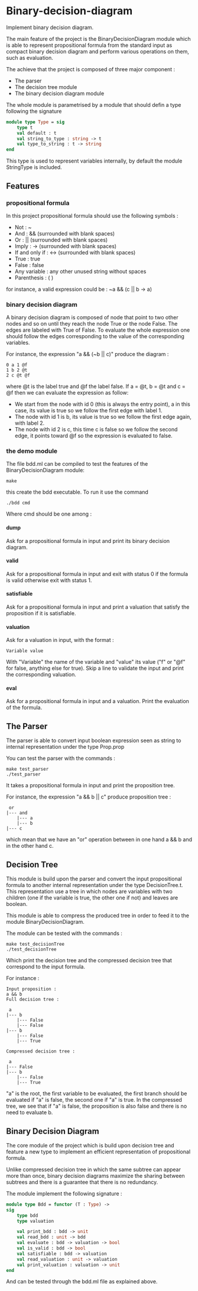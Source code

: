 # Binary-decision-diagram

Implement binary decision diagram.

The main feature of the project is the BinaryDecisionDiagram module which is able to represent propositional formula from the standard input as compact binary decision diagram and perform various operations on them, such as evaluation.

The achieve that the project is composed of three major component :

+ The parser
+ The decision tree module
+ The binary decision diagram module

The whole module is parametrised by a module that should defin a type following the signature 

``` Ocaml
module type Type = sig
    type t
    val default : t
    val string_to_type : string -> t
    val type_to_string : t -> string
end
```

This type is used to represent variables internally, by default the module StringType is included.

## Features

### propositional formula

In this project propositional formula should use the following symbols :

+ Not : ~
+ And : && (surrounded with blank spaces)
+ Or : || (surrounded with blank spaces)
+ Imply : -> (surrounded with blank spaces)
+ If and only if : <-> (surrounded with blank spaces)
+ True : true
+ False : false
+ Any variable : any other unused string without spaces
+ Parenthesis : ( )

for instance, a valid expression could be :
~a && (c || b -> a)

### binary decision diagram

A binary decision diagram is composed of node that point to two other nodes and so on until they reach the node True or the node False. The edges are labeled with True of False.
To evaluate the whole expression one should follow the edges corresponding to the value of the corresponding variables.

For instance, the expression "a && (~b || c)" produce the diagram :

```
0 a 1 @f
1 b 2 @t
2 c @t @f
```

where @t is the label true and @f the label false.
If a = @t, b = @t and c = @f then we can evaluate the expression as follow:

+ We start from the node with id 0 (this is always the entry point), a in this case, its value is true so we follow the first edge with label 1.
+ The node with id 1 is b, its value is true so we follow the first edge again, with label 2.
+ The node with id 2 is c, this time c is false so we follow the second edge, it points toward @f so the expression is evaluated to false.

### the demo module

The file bdd.ml can be compiled to test the features of the BinaryDecisionDiagram module:

```
make
```

this create the bdd executable. To run it use the command 

```
./bdd cmd
```

Where cmd should be one among :

#### dump

Ask for a propositional formula in input and print its binary decision diagram.

#### valid

Ask for a propositional formula in input and exit with status 0 if the formula is valid otherwise exit with status 1.

#### satisfiable

Ask for a propositional formula in input and print a valuation that satisfy the proposition if it is satisfiable.

#### valuation

Ask for a valuation in input, with the format :

```
Variable value
```

With "Variable" the name of the variable and "value" its value ("f" or "@f" for false, anything else for true). Skip a line to validate the input and print the corresponding valuation.

#### eval

Ask for a propositional formula in input and a valuation. Print the evaluation of the formula.

## The Parser

The parser is able to convert input boolean expression seen as string to internal representation under the type Prop.prop

You can test the parser with the commands :

```
make test_parser
./test_parser
```

It takes a propositional formula in input and print the proposition tree.

For instance, the expression "a && b || c" produce proposition tree :
```
 or
|--- and
    |--- a
    |--- b
|--- c
```

which mean that we have an "or" operation between in one hand a && b and in the other hand c.


## Decision Tree

This module is build upon the parser and convert the input propositional formula to another internal representation under the type DecisionTree.t. This representation use a tree in which nodes are variables with two children (one if the variable is true, the other one if not) and leaves are boolean.

This module is able to compress the produced tree in order to feed it to the module BinaryDecisionDiagram.

The module can be tested with the commands :

```
make test_decisionTree
./test_decisionTree
```

Which print the decision tree and the compressed decision tree that correspond to the input formula.

For instance :

```
Input proposition :
a && b
Full decision tree :

 a
|--- b
    |--- False
    |--- False
|--- b
    |--- False
    |--- True

Compressed decision tree :

 a
|--- False
|--- b
    |--- False
    |--- True

```

"a" is the root, the first variable to be evaluated, the first branch should be evaluated if "a" is false, the second one if "a" is true. In the compressed tree, we see that if "a" is false, the proposition is also false and there is no need to evaluate b.

## Binary Decision Diagram

The core module of the project which is build upon decision tree and feature a new type to implement an efficient representation of propositional formula.

Unlike compressed decision tree in which the same subtree can appear more than once, binary decision diagrams maximize the sharing between subtrees and there is a guarantee that there is no redundancy.

The module implement the following signature :

```OCaml
module type Bdd = functor (T : Type) ->
sig
    type bdd
    type valuation

    val print_bdd : bdd -> unit
    val read_bdd : unit -> bdd
    val evaluate : bdd -> valuation -> bool
    val is_valid : bdd -> bool
    val satisfiable : bdd -> valuation
    val read_valuation : unit -> valuation
    val print_valuation : valuation -> unit
end
```

And can be tested through the bdd.ml file as explained above.